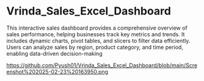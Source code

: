 # Vrinda_Sales_Excel_Dashboard
This interactive sales dashboard provides a comprehensive overview of sales performance, helping businesses track key metrics and trends. It includes dynamic charts, pivot tables, and slicers to filter data efficiently. Users can analyze sales by region, product category, and time period, enabling data-driven decision-making

https://github.com/Pyush01/Vrinda_Sales_Excel_Dashboard/blob/main/Screenshot%202025-02-23%20163950.png
